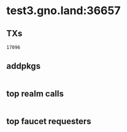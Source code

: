# test3.gno.land:36657

## TXs
```
17096
```

## addpkgs
```
```

## top realm calls
```
```

## top faucet requesters
```
```

